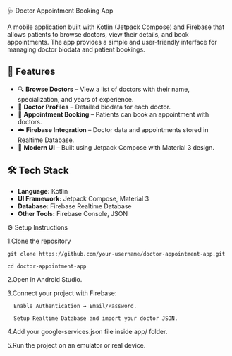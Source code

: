 🩺 Doctor Appointment Booking App

A mobile application built with Kotlin (Jetpack Compose) and Firebase that allows patients to browse doctors, view their details, and book appointments. The app provides a simple and user-friendly interface for managing doctor biodata and patient bookings.

## 🚀 Features
- 🔍 **Browse Doctors** – View a list of doctors with their name, specialization, and years of experience.  
- 📄 **Doctor Profiles** – Detailed biodata for each doctor.  
- 📅 **Appointment Booking** – Patients can book an appointment with doctors.  
- ☁️ **Firebase Integration** – Doctor data and appointments stored in Realtime Database.  
- 🎨 **Modern UI** – Built using Jetpack Compose with Material 3 design.  

## 🛠️ Tech Stack
- **Language:** Kotlin  
- **UI Framework:** Jetpack Compose, Material 3  
- **Database:** Firebase Realtime Database  
- **Other Tools:** Firebase Console, JSON  

⚙️ Setup Instructions

1.Clone the repository

    git clone https://github.com/your-username/doctor-appointment-app.git
  
    cd doctor-appointment-app
  
2.Open in Android Studio.

3.Connect your project with Firebase:

      Enable Authentication → Email/Password.
      
      Setup Realtime Database and import your doctor JSON.
      
4.Add your google-services.json file inside app/ folder.

5.Run the project on an emulator or real device.
